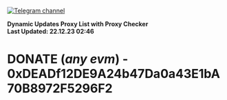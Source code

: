 [![Telegram channel](https://img.shields.io/endpoint?url=https://runkit.io/damiankrawczyk/telegram-badge/branches/master?url=https://t.me/n4z4v0d)](https://t.me/n4z4v0d) 

**Dynamic Updates Proxy List with Proxy Checker**  
**Last Updated: 22.12.23 02:46**

# DONATE (_any evm_) - 0xDEADf12DE9A24b47Da0a43E1bA70B8972F5296F2
